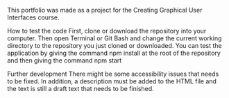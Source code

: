 This portfolio was made as a project for the Creating Graphical User Interfaces course.

How to test the code
First, clone or download the repository into your computer. Then open Terminal or Git Bash and change the current working directory to the repository you just cloned or downloaded. You can test the application by giving the command npm install at the root of the repository and then giving the command npm start

Further development
There might be some accessibility issues that needs to be fixed. In addition, a description must be added to the HTML file and the text is still a draft text that needs to be finished.
